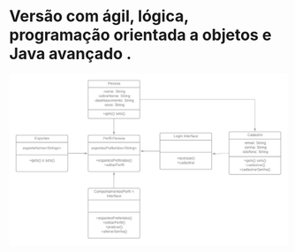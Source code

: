 # Versão com ágil, lógica, programação orientada a objetos e Java avançado .

![Diagrama de Classe.](./Driagrama%20de%20classe%20v1.0.png "Diagrama de classe.")
